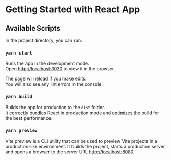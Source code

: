 # Getting Started with React App

## Available Scripts

In the project directory, you can run:

### `yarn start`

Runs the app in the development mode.\
Open [http://localhost:3030](http://localhost:3030) to view it in the browser.

The page will reload if you make edits.\
You will also see any lint errors in the console.

### `yarn build`

Builds the app for production to the `dist` folder.\
It correctly bundles React in production mode and optimizes the build for the best performance.

### `yarn preview`

Vite preview is a CLI utility that can be used to preview Vite projects in a production-like environment. It builds the project, starts a production server, and opens a browser to the server URL [http://localhost:8080](http://localhost:8080).
